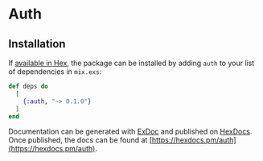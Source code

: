 # Auth

## Installation

If [available in Hex](https://hex.pm/docs/publish), the package can be installed
by adding `auth` to your list of dependencies in `mix.exs`:

```elixir
def deps do
  [
    {:auth, "~> 0.1.0"}
  ]
end
```

Documentation can be generated with [ExDoc](https://github.com/elixir-lang/ex_doc)
and published on [HexDocs](https://hexdocs.pm). Once published, the docs can
be found at [https://hexdocs.pm/auth](https://hexdocs.pm/auth).

